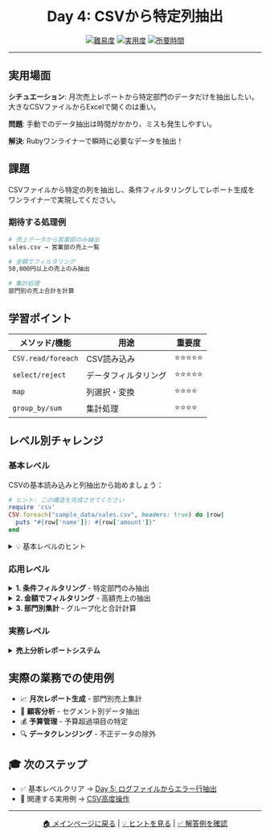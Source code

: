 <div align="center">

# Day 4: CSVから特定列抽出

[![難易度](https://img.shields.io/badge/難易度-初級-yellow?style=flat-square)](#)
[![実用度](https://img.shields.io/badge/実用度-⭐⭐⭐⭐-yellow?style=flat-square)](#)
[![所要時間](https://img.shields.io/badge/所要時間-20分-blue?style=flat-square)](#)

</div>

---

## 実用場面

**シチュエーション**: 月次売上レポートから特定部門のデータだけを抽出したい。大きなCSVファイルからExcelで開くのは重い。

**問題**: 手動でのデータ抽出は時間がかかり、ミスも発生しやすい。

**解決**: Rubyワンライナーで瞬時に必要なデータを抽出！

## 課題

CSVファイルから特定の列を抽出し、条件フィルタリングしてレポート生成をワンライナーで実現してください。

### 期待する処理例
```bash
# 売上データから営業部のみ抽出
sales.csv → 営業部の売上一覧

# 金額でフィルタリング
50,000円以上の売上のみ抽出

# 集計処理
部門別の売上合計を計算
```

## 学習ポイント

| メソッド/機能 | 用途 | 重要度 |
|--------------|------|--------|
| `CSV.read/foreach` | CSV読み込み | ⭐⭐⭐⭐⭐ |
| `select/reject` | データフィルタリング | ⭐⭐⭐⭐⭐ |
| `map` | 列選択・変換 | ⭐⭐⭐⭐ |
| `group_by/sum` | 集計処理 | ⭐⭐⭐⭐ |

## レベル別チャレンジ

### 基本レベル
CSVの基本読み込みと列抽出から始めましょう：

```ruby
# ヒント: この構造を完成させてください
require 'csv'
CSV.foreach("sample_data/sales.csv", headers: true) do |row|
  puts "#{row['name']}: #{row['amount']}"
end
```

<details>
<summary>💡 基本レベルのヒント</summary>

- `headers: true` でヘッダー行を列名として使用
- `row['列名']` で特定の列にアクセス
- `CSV.foreach` はメモリ効率が良い

</details>

### 応用レベル

<details>
<summary><strong>1. 条件フィルタリング</strong> - 特定部門のみ抽出</summary>

```ruby
require 'csv'
CSV.foreach("sample_data/sales.csv", headers: true) do |row|
  puts row if row['department'] == '営業部'
end
```

</details>

<details>
<summary><strong>2. 金額でフィルタリング</strong> - 高額売上の抽出</summary>

```ruby
require 'csv'
CSV.read("sample_data/sales.csv", headers: true)
  .select { |row| row['amount'].to_i >= 50000 }
  .each { |row| puts "#{row['name']}: #{row['amount']}円" }
```

</details>

<details>
<summary><strong>3. 部門別集計</strong> - グループ化と合計計算</summary>

```ruby
require 'csv'
sales = CSV.read("sample_data/sales.csv", headers: true)
dept_totals = sales.group_by { |row| row['department'] }
                   .transform_values { |rows| rows.sum { |r| r['amount'].to_i } }
dept_totals.each { |dept, total| puts "#{dept}: #{total}円" }
```

</details>

### 実務レベル

<details>
<summary><strong>売上分析レポートシステム</strong></summary>

複数CSVファイルの統合、時系列分析、トップ10抽出を1行で実装。

</details>

## 実際の業務での使用例

- 📈 **月次レポート生成** - 部門別売上集計
- 👥 **顧客分析** - セグメント別データ抽出
- 💰 **予算管理** - 予算超過項目の特定
- 🔍 **データクレンジング** - 不正データの除外

## 🎓 次のステップ

- ✅ 基本レベルクリア → [Day 5: ログファイルからエラー行抽出](../day5_log_errors/problem.md)
- 🔗 関連する実用例 → [CSV高度操作](../../../phase2_data_transformation/week3_structured_data/day8_csv_advanced/problem.md)

---

<div align="center">

[🏠 メインページに戻る](../../../README.md) | [💡 ヒントを見る](hints.md) | [✅ 解答例を確認](solution.rb)

</div>